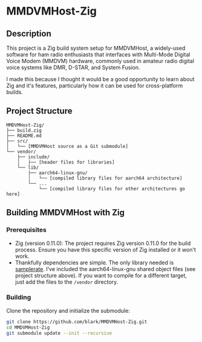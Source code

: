 # MMDVMHost-Zig

## Description

This project is a Zig build system setup for MMDVMHost, a widely-used software for ham radio enthusiasts that interfaces with Multi-Mode Digital Voice Modem (MMDVM) hardware, commonly used in amateur radio digital voice systems like DMR, D-STAR, and System Fusion.

I made this because I thought it would be a good opportunity to learn about Zig and it's features, particularly how it can be used for cross-platform builds.

## Project Structure

```
MMDVMHost-Zig/
├── build.zig
├── README.md
├── src/
│   └── [MMDVMHost source as a Git submodule]
└── vendor/
    ├── include/
    │   ├── [header files for libraries]
    └── lib/
        ├── aarch64-linux-gnu/
        │   └── [compiled library files for aarch64 architecture]
        └── ...
            └── [compiled library files for other architectures go here]
```

## Building MMDVMHost with Zig

### Prerequisites

- Zig (version 0.11.0): The project requires Zig version 0.11.0 for the build process. Ensure you have this specific version of Zig installed or it won't work.
- Thankfully dependencies are simple. The only library needed is [samplerate](https://github.com/libsndfile/libsamplerate.git). I've included the aarch64-linux-gnu shared object files (see project structure above). If you want to compile for a different target, just add the files to the `/vendor` directory.

### Building

Clone the repository and initialize the submodule:

```bash
git clone https://github.com/blark/MMDVMHost-Zig.git
cd MMDVMHost-Zig
git submodule update --init --recursive
```

